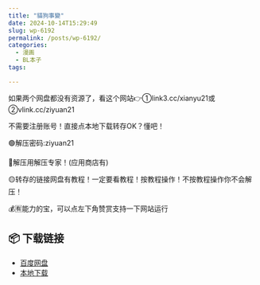 ```yaml
---
title: "貓狗事變"
date: 2024-10-14T15:29:49
slug: wp-6192
permalink: /posts/wp-6192/
categories:
  - 漫画
  - BL本子
tags:

---
```


如果两个网盘都没有资源了，看这个网站👉①link3.cc/xianyu21或②vlink.cc/ziyuan21

不需要注册账号！直接点本地下载转存OK？懂吧！

🟢解压密码:ziyuan21

🔵解压用解压专家！(应用商店有)

🟡转存的链接网盘有教程！一定要看教程！按教程操作！不按教程操作你不会解压！

💰🈶能力的宝，可以点左下角赞赏支持一下网站运行

## 📦 下载链接
- [百度网盘](https://blziyuan21.com/pay-download/6192?key=7ba4bdf8fa&down_id=0)
- [本地下载](https://blziyuan21.com/pay-download/6192?key=7ba4bdf8fa&down_id=1)

